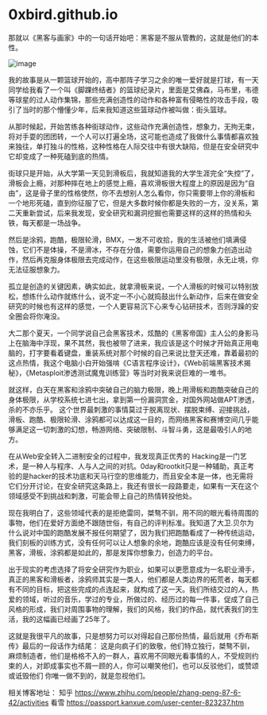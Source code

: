 # 0xbird.github.io
那就以《黑客与画家》中的一句话开始吧：黑客是不服从管教的，这就是他们的本性。

![image](https://github.com/streetleague/0xbird.github.io/blob/master/images/微信截图_20190627192134.png)

我的故事是从一颗篮球开始的，高中那阵子学习之余的唯一爱好就是打球，有一天同学给我看了一个叫《脚踝终结者》的篮球纪录片，里面是艾佛森，马布里，韦德等球星的过人动作集锦，那些充满创造性的动作和各种富有侵略性的攻击手段，吸引了当时的那个懵懂少年，后来我知道这些篮球动作被叫做：街头篮球。

从那时候起，开始苦练各种街球动作，这些动作充满创造性，想象力，无拘无束，将对手耍的团团转，一个人可以打遍全场，这可能也造成了我做什么事情都喜欢独来独往，单打独斗的性格，这种性格在人际交往中有很大缺陷，但是在安全研究中它却变成了一种死磕到底的热情。


街球只是开始，从大学第一天见到滑板后，我就知道我的大学生涯完全“失控”了，滑板会上瘾，对那种摔在地上的感觉上瘾，喜欢滑板很大程度上的原因是因为“自由”，这是骨子里的性格使然，你不去想别人怎么看你，你只需要带上你的滑板和一个地形死磕，直到你征服了它，但是大多数时候你都是失败的一方，没关系，第二天重新尝试，后来我发现，安全研究和漏洞挖掘也需要这样的这样的热情和头铁，每天都是一场战争。



然后是涂鸦，跑酷，极限轮滑，BMX，一发不可收拾，我的生活被他们填满侵蚀，它们不是体操，不是滑冰，不存在分值，需要你运用自己的想象力创造出动作，然后再克服身体极限去完成动作，在这些极限运动里没有极限，永无止境，你无法征服想象力。


孤立是创造的关键因素，确实如此，就拿滑板来说，一个人滑板的时候可以特别放松，想练什么动作就练什么，说不定一不小心就捣鼓出什么新动作，后来在做安全研究的时候也有这样的感觉，一个人更容易沉下心来专心钻研技术，否则浮躁的安全圈会将你淹没。


大二那个夏天，一个同学说自己会黑客技术，炫酷的《黑客帝国》主人公的身影马上在脑海中浮现，果不其然，我也被带了进来，我应该是这个时候才开始真正用电脑的，打字要看着键盘，重装系统对那个时候的自己来说比登天还难，靠着最初的这点热情，我这个电脑小白开始强啃《C语言程序设计》，《Web前端黑客技术揭秘》，《Metasploit渗透测试魔鬼训练营》等当时对我来说巨难的一堆书。


就这样，白天在黑客和涂鸦中突破自己的脑力极限，晚上用滑板和跑酷突破自己的身体极限，从学校系统七进七出，拿到第一份漏洞赏金，对国外网站做APT渗透，杀的不亦乐乎。 这个世界最刺激的事情莫过于脱离现状、摆脱束缚、迎接挑战，滑板、跑酷、极限轮滑、涂鸦都可以达成这一目的，而网络黑客和赛博空间几乎能够满足这一切刺激的幻想，畅游网络、突破限制、斗智斗勇，这是最吸引人的地方。


在从Web安全转入二进制安全的过程中，我发现真正优秀的 Hacking是一门艺术，是一种人与程序、人与人之间的对抗。0day和rootkit只是一种辅助，真正考验的是hacker的技术功底和天马行空的思维能力，而且安全本是一体，也无需将它们分开讨论，在安全研究这条路上，我还有很长一段路要走，如果有一天在这个领域感受不到挑战和刺激，可能会带上自己的热情转投他处。


现在我明白了，这些领域代表的是拒绝雷同，桀骜不驯，用不同的眼光看待周围的事物，他们在爱好方面绝不跟随世俗，有自己的评判标准。我知道了大卫.贝尔为什么说对中国的跑酷发展不报任何期望了，因为我们把跑酷看成了一种传统运动，我们刻板的训练方式，没有任何可以让人想象的余地，跑酷应该是没有任何束缚，黑客，滑板，涂鸦都是如此的，那是发挥你想象力，创造力的平台。


出于现实的考虑选择了将安全研究作为职业，如果可以更愿意成为一名职业滑手，真正的黑客和滑板者，涂鸦师其实是一类人，他们都是人类边界的拓荒者，每天都有不同的目标，把这些完成的点连起来，就构成了这一天。我们所结交过的人，热爱的领域，听过的音乐，学过的专业，所做过的、经历过的每一件事，促成了自己风格的形成，我们对周围事物的理解，我们的风格，我们的作品，就代表我们的生活，我的这幅画已经画了25年了。



这就是我很平凡的故事，只是想努力可以对得起自己那份热情，最后就用《乔布斯传》最后的一段话作为结尾：
这是向疯子们的致敬，他们特立独行，桀骜不驯，麻烦制造者，他们是格格不入的一群人，喜欢用不同眼光看事情的人，不受规则约束的人，对即成事实也不屑一顾的人，你可以嘲笑他们，也可以反驳他们，或赞颂或诋毁他们 你唯一做不到的，就是忽视他们。



相关博客地址：
知乎
https://www.zhihu.com/people/zhang-peng-87-6-42/activities
看雪
https://passport.kanxue.com/user-center-823237.htm


